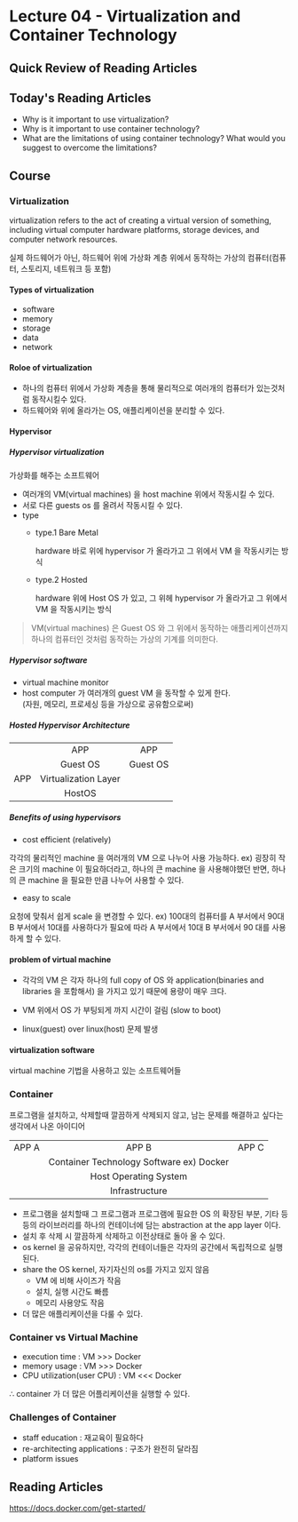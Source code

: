 # Lecture 04 - Virtualization and Container Technology

## Quick Review of Reading Articles

## Today's Reading Articles
- Why is it important to use virtualization?
- Why is it important to use container technology?
- What are the limitations of using container technology? 
What would you suggest to overcome the limitations?

## Course
### Virtualization
virtualization refers to the act of creating a virtual version of something,
including virtual computer hardware platforms, storage devices, and computer network resources.

실제 하드웨어가 아닌, 하드웨어 위에 가상화 계층 위에서 동작하는 가상의 컴퓨터(컴퓨터, 스토리지, 네트워크 등 포함)

#### Types of virtualization
- software
- memory
- storage
- data
- network

#### Roloe of virtualization
- 하나의 컴퓨터 위에서 가상화 계층을 통해 물리적으로 여러개의 컴퓨터가 있는것처럼 동작시킬수 있다.
- 하드웨어와 위에 올라가는 OS, 애플리케이션을 분리할 수 있다.

#### Hypervisor
##### Hypervisor virtualization
가상화를 해주는 소프트웨어

- 여러개의 VM(virtual machines) 을 host machine 위에서 작동시킬 수 있다.
- 서로 다른 guests os 를 올려서 작동시킬 수 있다.
- type
    - type.1 Bare Metal
    
        hardware 바로 위에 hypervisor 가 올라가고 그 위에서 VM 을 작동시키는 방식
    - type.2 Hosted
    
        hardware 위에 Host OS 가 있고, 그 위헤 hypervisor 가 올라가고 
        그 위에서 VM 을 작동시키는 방식

> VM(virtual machines) 은 
> Guest OS 와 그 위에서 동작하는 애플리케이션까지 
> 하나의 컴퓨터인 것처럼 동작하는 가상의 기계를 의미한다. 

##### Hypervisor software
- virtual machine monitor
- host computer 가 여러개의 guest VM 을 동작할 수 있게 한다.   
(자원, 메모리, 프로세싱 등을 가상으로 공유함으로써)

##### Hosted Hypervisor Architecture
| | | |
|:---:|:---:|:---:|
| |APP|APP|
| |Guest OS|Guest OS|
|APP|Virtualization Layer| |
| |HostOS| |

##### Benefits of using hypervisors
- cost efficient (relatively)

각각의 물리적인 machine 을 여러개의 VM 으로 나누어 사용 가능하다.
ex) 굉장히 작은 크기의 machine 이 필요하더라고, 하나의 큰 machine 을 사용해야했던 반면,
하나의 큰 machine 을 필요한 만큼 나누어 사용할 수 있다.

- easy to scale

요청에 맞춰서 쉽게 scale 을 변경할 수 있다.
ex) 100대의 컴퓨터를 A 부서에서 90대 B 부서에서 10대를 사용하다가 
필요에 따라 A 부서에서 10대 B 부서에서 90 대를 사용하게 할 수 있다.

#### problem of virtual machine
- 각각의 VM 은 각자 하나의 full copy of OS 와 application(binaries and libraries 을 포함해서) 을 가지고 있기 때문에
용량이 매우 크다.
- VM 위에서 OS 가 부팅되게 까지 시간이 걸림 (slow to boot)

- linux(guest) over linux(host) 문제 발생

#### virtualization software
virtual machine 기법을 사용하고 있는 소프트웨어들

### Container
프로그램을 설치하고, 삭제할때 깔끔하게 삭제되지 않고, 
남는 문제를 해결하고 싶다는 생각에서 나온 아이디어

| | | |
|:---:|:---:|:---:|
|APP A|APP B|APP C|
| |Container Technology Software ex) Docker| |
| |Host Operating System| |
| |Infrastructure| | 

- 프로그램을 설치할때 그 프로그램과 프로그램에 필요한 OS 의 확장된 부분, 
기타 등등의 라이브러리를 하나의 컨테이너에 담는 abstraction at the app layer 이다.
- 설치 후 삭제 시 깔끔하게 삭제하고 이전상태로 돌아 올 수 있다.
- os kernel 을 공유하지만, 각각의 컨테이너들은 각자의 공간에서 독립적으로 실행된다.
- share the OS kernel, 자기자신의 os를 가지고 있지 않음
    - VM 에 비해 사이즈가 작음
    - 설치, 실행 시간도 빠름
    - 메모리 사용양도 작음
- 더 많은 애플리케이션을 다룰 수 있다.

### Container vs Virtual Machine
- execution time : VM >>> Docker
- memory usage : VM >>> Docker
- CPU utilization(user CPU) : VM <<< Docker

∴ container 가 더 많은 어플리케이션을 실행할 수 있다.

### Challenges of Container
- staff education : 재교육이 필요하다
- re-architecting applications : 구조가 완전히 달라짐
- platform issues

## Reading Articles
https://docs.docker.com/get-started/